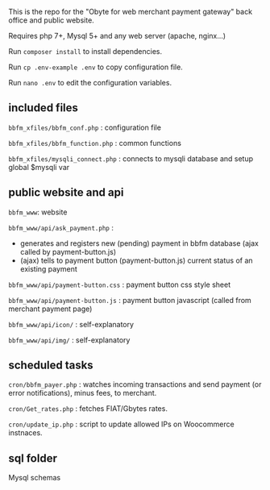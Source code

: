 This is the repo for the "Obyte for web merchant payment gateway" back office and public website.

Requires php 7+, Mysql 5+ and any web server (apache, nginx...)

Run `composer install` to install dependencies.

Run `cp .env-example .env` to copy configuration file.

Run `nano .env` to edit the configuration variables.

## included files

`bbfm_xfiles/bbfm_conf.php` : configuration file

`bbfm_xfiles/bbfm_function.php` : common functions

`bbfm_xfiles/mysqli_connect.php` : connects to mysqli database and setup global $mysqli var

## public website and api

`bbfm_www`: website

`bbfm_www/api/ask_payment.php` : 
 - generates and registers new (pending) payment in bbfm database (ajax called by payment-button.js)
 - (ajax) tells to payment button (payment-button.js) current status of an existing payment

`bbfm_www/api/payment-button.css` : payment button css style sheet

`bbfm_www/api/payment-button.js` : payment button javascript (called from merchant payment page)

`bbfm_www/api/icon/` : self-explanatory

`bbfm_www/api/img/` : self-explanatory

## scheduled tasks

`cron/bbfm_payer.php` : watches incoming transactions and send payment (or error notifications), minus fees, to merchant.

`cron/Get_rates.php` : fetches FIAT/Gbytes rates.

`cron/update_ip.php` : script to update allowed IPs on Woocommerce instnaces.

## sql folder
Mysql schemas
